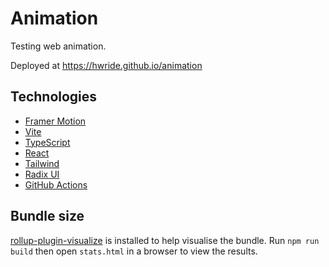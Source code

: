 # Animation

Testing web animation.

Deployed at https://hwride.github.io/animation

## Technologies

- [Framer Motion](https://www.framer.com/motion/)
- [Vite](https://vitejs.dev/)
- [TypeScript](https://www.typescriptlang.org/)
- [React](https://react.dev/)
- [Tailwind](https://tailwindcss.com/)
- [Radix UI](https://www.radix-ui.com/docs/primitives/overview/introduction)
- [GitHub Actions](https://docs.github.com/en/actions)

## Bundle size

[rollup-plugin-visualize](https://github.com/btd/rollup-plugin-visualizer) is installed to help visualise the bundle.
Run `npm run build` then open `stats.html` in a browser to view the results.
